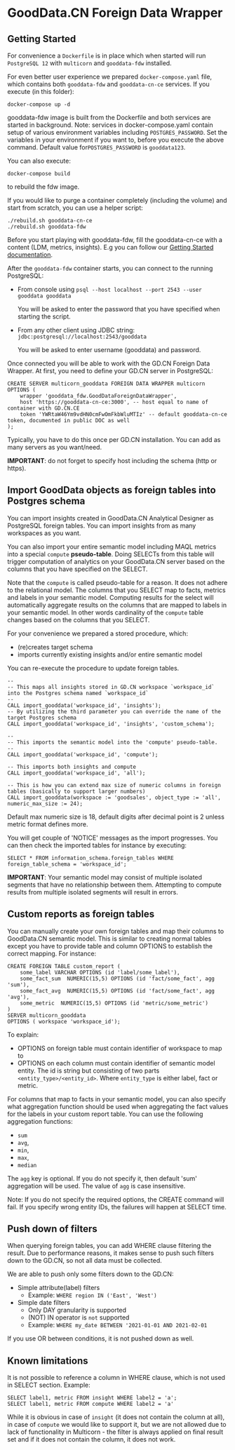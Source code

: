 # GoodData.CN Foreign Data Wrapper

## Getting Started

For convenience a `Dockerfile` is in place which when started will run `PostgreSQL 12` with `multicorn` and `gooddata-fdw`
installed.

For even better user experience we prepared `docker-compose.yaml` file, which contains both `gooddata-fdw` and `gooddata-cn-ce` services.
If you execute (in this folder):
``` shell
docker-compose up -d
```
gooddata-fdw image is built from the Dockerfile and both services are started in background.
Note: services in docker-compose.yaml contain setup of various environment variables including `POSTGRES_PASSWORD`.
Set the variables in your environment if you want to, before you execute the above command.
Default value for`POSTGRES_PASSWORD` is `gooddata123`.

You can also execute:
``` shell
docker-compose build
```
to rebuild the fdw image.

If you would like to purge a container completely (including the volume) and start from scratch, you can use a helper script:
```
./rebuild.sh gooddata-cn-ce
./rebuild.sh gooddata-fdw
```

Before you start playing with gooddata-fdw, fill the gooddata-cn-ce with a content (LDM, metrics, insights).
E.g you can follow our [Getting Started documentation](https://www.gooddata.com/developers/cloud-native/doc/1.5/getting-started/).

After the `gooddata-fdw` container starts, you can connect to the running PostgreSQL:

-   From console using `psql --host localhost --port 2543 --user gooddata gooddata`

    You will be asked to enter the password that you have specified when starting the script.

-   From any other client using JDBC string: `jdbc:postgresql://localhost:2543/gooddata`

    You will be asked to enter username (gooddata) and password.

Once connected you will be able to work with the GD.CN Foreign Data Wrapper.
At first, you need to define your GD.CN server in PostgreSQL:

```postgresql
CREATE SERVER multicorn_gooddata FOREIGN DATA WRAPPER multicorn
OPTIONS (
    wrapper 'gooddata_fdw.GoodDataForeignDataWrapper',
    host 'https://gooddata-cn-ce:3000', -- host equal to name of container with GD.CN.CE
    token 'YWRtaW46Ym9vdHN0cmFwOmFkbWluMTIz' -- default gooddata-cn-ce token, documented in public DOC as well
);
```

Typically, you have to do this once per GD.CN installation. You can add as many servers as you want/need.

**IMPORTANT**: do not forget to specify host including the schema (http or https).

## Import GoodData objects as foreign tables into Postgres schema

You can import insights created in GoodData.CN Analytical Designer as PostgreSQL foreign tables. You can import insights
from as many workspaces as you want.

You can also import your entire semantic model including MAQL metrics into a special `compute` **pseudo-table**.
Doing SELECTs from this table will trigger computation of analytics on your GoodData.CN server based on the columns
that you have specified on the SELECT.

Note that the `compute` is called pseudo-table for a reason. It does not adhere to the relational model. The columns
that you SELECT map to facts, metrics and labels in your semantic model. Computing results for the select will automatically
aggregate results on the columns that are mapped to labels in your semantic model. In other words cardinality of
the `compute` table changes based on the columns that you SELECT.

For your convenience we prepared a stored procedure, which:
- (re)creates target schema
- imports currently existing insights and/or entire semantic model

You can re-execute the procedure to update foreign tables.

```postgresql
--
-- This maps all insights stored in GD.CN workspace `workspace_id` into the Postgres schema named `workspace_id`
--
CALL import_gooddata('workspace_id', 'insights');
-- By utilizing the third parameter you can override the name of the target Postgres schema
CALL import_gooddata('workspace_id', 'insights', 'custom_schema');

--
-- This imports the semantic model into the 'compute' pseudo-table.
--
CALL import_gooddata('workspace_id', 'compute');

-- This imports both insights and compute
CALL import_gooddata('workspace_id', 'all');

-- This is how you can extend max size of numeric columns in foreign tables (basically to support larger numbers)
CALL import_gooddata(workspace := 'goodsales', object_type := 'all', numeric_max_size := 24);
```

Default max numeric size is 18, default digits after decimal point is 2 unless metric format defines more.

You will get couple of 'NOTICE' messages as the import progresses. You can then check the imported tables for instance
by executing:

```postgresql
SELECT * FROM information_schema.foreign_tables WHERE foreign_table_schema = 'workspace_id';
```

**IMPORTANT**: Your semantic model may consist of multiple isolated segments that have no relationship between them. Attempting
to compute results from multiple isolated segments will result in errors.

## Custom reports as foreign tables

You can manually create your own foreign tables and map their columns to GoodData.CN semantic model. This is similar
to creating normal tables except you have to provide table and column OPTIONS to establish the correct mapping. For instance:

```postgresql
CREATE FOREIGN TABLE custom_report (
    some_label VARCHAR OPTIONS (id 'label/some_label'),
    some_fact_sum  NUMERIC(15,5) OPTIONS (id 'fact/some_fact', agg 'sum'),
    some_fact_avg  NUMERIC(15,5) OPTIONS (id 'fact/some_fact', agg 'avg'),
    some_metric  NUMERIC(15,5) OPTIONS (id 'metric/some_metric')
)
SERVER multicorn_gooddata
OPTIONS ( workspace 'workspace_id');
```

To explain:

-  OPTIONS on foreign table must contain identifier of workspace to map to
-  OPTIONS on each column must contain identifier of semantic model entity. The id is string but consisting
   of two parts `<entity_type>/<entity_id>`. Where `entity_type` is either label, fact or metric.

For columns that map to facts in your semantic model, you can also specify what aggregation function should be used when
aggregating the fact values for the labels in your custom report table. You can use the following aggregation functions:

-  `sum`
-  `avg`,
-  `min`,
-  `max`,
-  `median`

The `agg` key is optional. If you do not specify it, then default 'sum' aggregation will be used. The value of `agg` is
case insensitive.

Note: If you do not specify the required options, the CREATE command will fail. If you specify wrong entity IDs,
the failures will happen at SELECT time.

## Push down of filters

When querying foreign tables, you can add WHERE clause filtering the result.
Due to performance reasons, it makes sense to push such filters down to the GD.CN, so not all data must be collected.

We are able to push only some filters down to the GD.CN:
- Simple attribute(label) filters
  - Example: `WHERE region IN ('East', 'West')`
- Simple date filters
  - Only DAY granularity is supported
  - (NOT) IN operator is `not` supported
  - Example: `WHERE my_date BETWEEN '2021-01-01 AND 2021-02-01`

If you use OR between conditions, it is not pushed down as well.

## Known limitations

It is not possible to reference a column in WHERE clause, which is not used in SELECT section.
Example:
```sql92
SELECT label1, metric FROM insight WHERE label2 = 'a';
SELECT label1, metric FROM compute WHERE label2 = 'a'
```

While it is obvious in case of `insight` (it does not contain the column at all), in case of `compute` we would like to support it,
but we are not allowed due to lack of functionality in Multicorn -
the filter is always applied on final result set and if it does not contain the column, it does not work.
